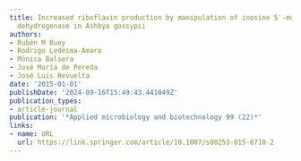 ```yaml
---
title: Increased riboflavin production by manipulation of inosine 5′-monophosphate
  dehydrogenase in Ashbya gossypii
authors:
- Rubén M Buey
- Rodrigo Ledesma-Amaro
- Mónica Balsera
- José María de Pereda
- José Luis Revuelta
date: '2015-01-01'
publishDate: '2024-09-16T15:49:43.441049Z'
publication_types:
- article-journal
publication: '*Applied microbiology and biotechnology 99 (22)*'
links:
- name: URL
  url: https://link.springer.com/article/10.1007/s00253-015-6710-2
---
```

